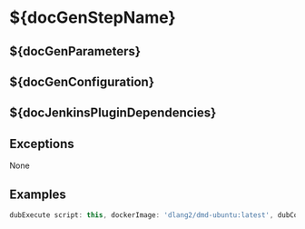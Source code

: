 
# ${docGenStepName}

## ${docGenParameters}

## ${docGenConfiguration}

## ${docJenkinsPluginDependencies}

## Exceptions

None

## Examples

```groovy
dubExecute script: this, dockerImage: 'dlang2/dmd-ubuntu:latest', dubCommand: 'build'
```
